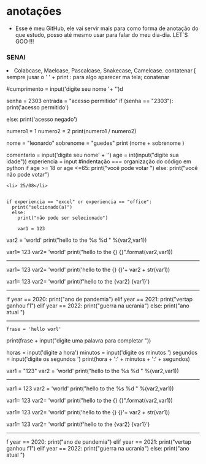 # anotações 

- Esse é meu GitHub, ele vai servir mais para como forma de anotação do que estudo, posso até mesmo usar para falar do meu dia-dia. LET´S GOO !!! </P>
### SENAI
<LI> Colabcase, Maelcase, Pascalcase, Snakecase, Camelcase. contatenar   [ sempre jusar o ' ' + 
print : para algo aparecer ma tela; conatenar 

#cumprimento = input('digite seu nome '+ '')d


senha = 2303
entrada = "acesso permitido"
if (senha == "2303"):
  print('acesso permitido')

else:
  print('acesso negado')


numero1 = 1
numero2 = 2
print(numero1 / numero2)


nome = "leonardo"
sobrenome = "guedes"
print (nome + sobrenome )

comentario = input('digite seu nome' + '')
age = int(input("digite sua idade"))
experiencia = input 
#indentação === organização do código em python
if age >= 18 or age <=65:
  print("você pode votar ")
  else:
    print("você não pode votar")

    <li> 25/08</li>

   
    if experiencia == "excel" or experiencia == "office":
      print("selcionado(a)")
      else:
        print("não pode ser selecionado")

        var1 = 123
var2 = 'world'
print("hello to the %s %d " %(var2,var1))

var1= 123
var2= 'world'
print("hello to the {} {}".format(var2,var1))
______________________________________________________________
var1= 123 
var2= 'world'
print('hello to the {} {}'+ var2 + str(var1))

var1= 123
var2= 'world'
print(f'hello to the {var2} {var1}')
_________________________________________________________________________
if year == 2020:
  print("ano de pandemia")
elif year == 2021:
print("vertap ganhou f1")
elif year == 2022:
  print("guerra na ucrania")
  else:
    print("ano atual ")
_______________________________________________________________________________
    frase = 'hello worl'
print(frase + input("digite uma palavra para completar "))

horas = input('digite a hora')
minutos = input('digite os minutos ')
segundos = input('digite os segundos ')
print(hora + ':' + minutos + ':' + segundos)


var1 = "123"
var2 = 'world'
print("hello to the %s %d " %(var2,var1))
______________________________________________________

var1 = 123
var2 = 'world'
print("hello to the %s %d " %(var2,var1))

var1= 123
var2= 'world'
print("hello to the {} {}".format(var2,var1))

var1= 123 
var2= 'world'
print('hello to the {} {}'+ var2 + str(var1))

var1= 123
var2= 'world'
print(f'hello to the {var2} {var1}')
_______________________________________________________
f year == 2020:
  print("ano de pandemia")
elif year == 2021:
print("vertap ganhou f1")
elif year == 2022:
  print("guerra na ucrania")
  else:
    print("ano atual ")
